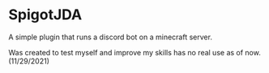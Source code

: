 # SpigotJDA
A simple plugin that runs a discord bot on a minecraft server.

Was created to test myself and improve my skills has no real use as of now. (11/29/2021)

